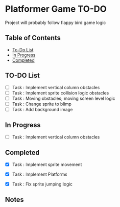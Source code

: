 # Platformer Game TO-DO

Project will probably follow flappy bird game logic

## Table of Contents
- [To-Do List](#to-do-list)
- [In Progress](#in-progress)
- [Completed](#completed)

## TO-DO List
- [ ] Task : Implement vertical column obstacles
- [ ] Task : Implement sprite collision logic obstacles
- [ ] Task : Moving obstacles; moving screen level logic
- [ ] Task : Change sprite to blimp
- [ ] Task : Add background image

## In Progress
- [ ] Task : Implement vertical column obstacles

## Completed
- [x] Task : Implement sprite movement
- [x] Task : Implement Platforms
- [x] Task : Fix sprite jumping logic


## Notes
